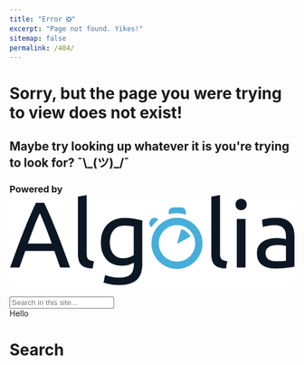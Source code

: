 ```yaml
---
title: "Error ❎"
excerpt: "Page not found. Yikes!"
sitemap: false
permalink: /404/
---
```


<h1>Sorry, but the page you were trying to view does not exist!</h1>

<h2>Maybe try looking up whatever it is you're trying to look for? ¯\_(ツ)_/¯</h2>

<h3>Powered by <img src="/assets/images/Algolia.svg" class="algolia-logo" alt="Algolia Logo"></h3>

<input type="text" class="algolia__input js-algolia__input" autocomplete="off" name="query" placeholder="Search in this site..." />

<div class="content container">
  <div class="algolia__initial-content js-algolia__initial-content">Hello</div>

  <div class="algolia__search-content js-algolia__search-content">
    <h1 class="page-title">Search</h1>
    <div class="posts algolia__results"></div>
  </div>
</div>